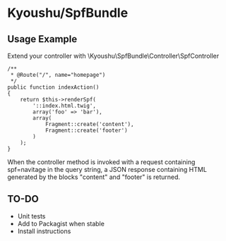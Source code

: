 # Kyoushu/SpfBundle

## Usage Example

Extend your controller with \Kyoushu\SpfBundle\Controller\SpfController

    /**
     * @Route("/", name="homepage")
     */
    public function indexAction()
    {
        return $this->renderSpf(
            '::index.html.twig',
            array('foo' => 'bar'),
            array(
                Fragment::create('content'),
                Fragment::create('footer')
            )
        );
    }

When the controller method is invoked with a request containing spf=navitage in the query string, a JSON response containing HTML generated by the blocks "content" and "footer" is returned.

## TO-DO

* Unit tests
* Add to Packagist when stable
* Install instructions
